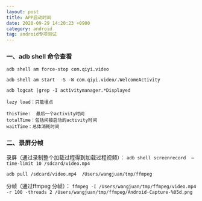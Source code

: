 ```yaml
---
layout: post
title: APP启动时间
date: 2020-09-29 14:20:23 +0900
category: android
tag: android专项测试
---
```

### 一、adb shell 命令查看

`adb shell am force-stop com.qiyi.video`

`adb shell am start  -S -W com.qiyi.video/.WelcomeActivity`

`adb logcat |grep -I activitymanager.*Displayed`

`lazy load：只能埋点`

```
thisTime:  最后一个activity时间
totalTime：包括间接启动的activity时间
waitTime：总体消耗时间
```

### 二、录屏分帧

录屏（通过录制整个加载过程得到加载过程视频）：
`adb shell screenrecord  —time-limit 10 /sdcard/video.mp4`

`adb pull /sdcard/video.mp4  /Users/wangjuan/tmp/ffmpeg`

分帧（通过ffmpeg 分帧）：
`ffmpeg -I /Users/wangjuan/tmp/ffmpeg/video.mp4  -r 100 -threads 2 /Users/wangjuan/tmp/ffmpeg/Android-Capture-%05d.png`

